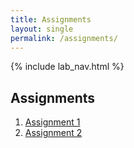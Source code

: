 ```yaml
---
title: Assignments 
layout: single
permalink: /assignments/
---
```

{% include lab_nav.html %}

## Assignments

1. [Assignment 1](frontend-abopsc/grading/)
2. [Assignment 2]()